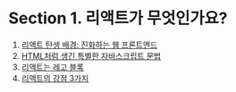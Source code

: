 # Section 1. 리액트가 무엇인가요?

1. [리액트 탄생 배경: 진화하는 웹 프론트엔드](./1-evolving-frontend.md)
2. [HTML처럼 생긴 특별한 자바스크립트 문법](./2-react-or-vanilla-js.md)
3. [리액트는 레고 블록](./3-react-is-block.md)
4. [리액트의 강점 3가지](./4-strength-of-react.md)
